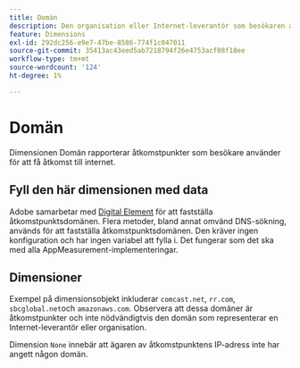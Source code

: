 ```yaml
---
title: Domän
description: Den organisation eller Internet-leverantör som besökaren använder för att få tillgång till internet.
feature: Dimensions
exl-id: 292dc256-e9e7-47be-8586-774f1c047011
source-git-commit: 35413ac43eed5ab7218794f26e4753acf08f18ee
workflow-type: tm+mt
source-wordcount: '124'
ht-degree: 1%

---
```


# Domän

Dimensionen Domän rapporterar åtkomstpunkter som besökare använder för att få åtkomst till internet.

## Fyll den här dimensionen med data

Adobe samarbetar med [Digital Element](https://www.digitalelement.com/) för att fastställa åtkomstpunktsdomänen. Flera metoder, bland annat omvänd DNS-sökning, används för att fastställa åtkomstpunktsdomänen. Den kräver ingen konfiguration och har ingen variabel att fylla i. Det fungerar som det ska med alla AppMeasurement-implementeringar.

## Dimensioner

Exempel på dimensionsobjekt inkluderar `comcast.net`, `rr.com`, `sbcglobal.net`och `amazonaws.com`. Observera att dessa domäner är åtkomstpunkter och inte nödvändigtvis den domän som representerar en Internet-leverantör eller organisation.

Dimension `None` innebär att ägaren av åtkomstpunktens IP-adress inte har angett någon domän.
